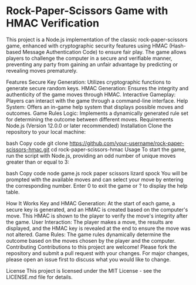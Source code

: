 # Rock-Paper-Scissors Game with HMAC Verification

This project is a Node.js implementation of the classic rock-paper-scissors game, enhanced with cryptographic security features using HMAC (Hash-based Message Authentication Code) to ensure fair play. The game allows players to challenge the computer in a secure and verifiable manner, preventing any party from gaining an unfair advantage by predicting or revealing moves prematurely.

Features
Secure Key Generation: Utilizes cryptographic functions to generate secure random keys.
HMAC Generation: Ensures the integrity and authenticity of the game moves through HMAC.
Interactive Gameplay: Players can interact with the game through a command-line interface.
Help System: Offers an in-game help system that displays possible moves and outcomes.
Game Rules Logic: Implements a dynamically generated rule set for determining the outcome between different moves.
Requirements
Node.js (Version 12.0.0 or later recommended)
Installation
Clone the repository to your local machine:

bash
Copy code
git clone https://github.com/your-username/rock-paper-scissors-hmac.git
cd rock-paper-scissors-hmac
Usage
To start the game, run the script with Node.js, providing an odd number of unique moves greater than or equal to 3:

bash
Copy code
node game.js rock paper scissors lizard spock
You will be prompted with the available moves and can select your move by entering the corresponding number. Enter 0 to exit the game or ? to display the help table.

How It Works
Key and HMAC Generation: At the start of each game, a secure key is generated, and an HMAC is created based on the computer's move. This HMAC is shown to the player to verify the move's integrity after the game.
User Interaction: The player makes a move, the results are displayed, and the HMAC key is revealed at the end to ensure the move was not altered.
Game Rules: The game rules dynamically determine the outcome based on the moves chosen by the player and the computer.
Contributing
Contributions to this project are welcome! Please fork the repository and submit a pull request with your changes. For major changes, please open an issue first to discuss what you would like to change.

License
This project is licensed under the MIT License - see the LICENSE.md file for details.
